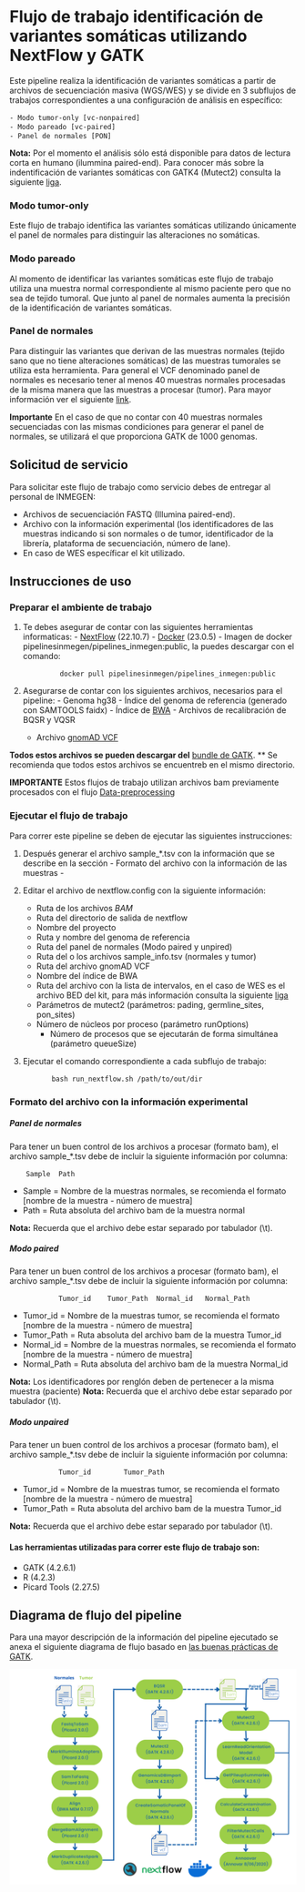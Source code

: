 # Flujo de trabajo identificación de variantes somáticas utilizando NextFlow y GATK

Este pipeline realiza la identificación de variantes somáticas a partir de archivos de secuenciación masiva (WGS/WES) y se divide en 3 subflujos de trabajos correspondientes a una configuración de análisis en específico:

	- Modo tumor-only [vc-nonpaired]
	- Modo pareado [vc-paired]
	- Panel de normales [PON]

**Nota:** Por el momento el análisis sólo está disponible para datos de lectura corta en humano (ilummina paired-end).
Para conocer más sobre la indentificación de variantes somáticas con GATK4 (Mutect2) consulta la siguiente [liga](https://gatk.broadinstitute.org/hc/en-us/articles/360035531132--How-to-Call-somatic-mutations-using-GATK4-Mutect2).

   ### Modo tumor-only
Este flujo de trabajo identifica las variantes somáticas utilizando únicamente el panel de normales para distinguir las alteraciones no somáticas.

   ### Modo pareado
Al momento de identificar las variantes somáticas este flujo de trabajo utiliza una muestra normal correspondiente al mismo paciente pero que no sea de tejido tumoral. Que junto al panel de normales aumenta la precisión de la identificación de variantes somáticas.

### Panel de normales
Para distinguir las variantes que derivan de las muestras normales (tejido sano que no tiene alteraciones somáticas) de las muestras tumorales se utiliza esta herramienta. Para general el VCF denominado panel de normales es necesario tener al menos 40 muestras normales procesadas de la misma manera que las muestras a procesar (tumor).
Para mayor información ver el siguiente [link](https://gatk.broadinstitute.org/hc/en-us/articles/360035890631-Panel-of-Normals-PON-).

**Importante**
En el caso de que no contar con 40 muestras normales secuenciadas con las mismas condiciones para generar el panel de normales, se utilizará el que proporciona GATK de 1000 genomas. 

## Solicitud de servicio

Para solicitar este flujo de trabajo como servicio debes de entregar al personal de INMEGEN: 

- Archivos de secuenciación FASTQ (Illumina paired-end).
- Archivo con la información experimental (los identificadores de las muestras indicando si son normales o de tumor, identificador de la librería, plataforma de secuenciación,  número de lane).
- En caso de WES específicar el kit utilizado.

## Instrucciones de uso 

### Preparar el ambiente de trabajo

1. Te debes asegurar de contar con las siguientes herramientas informaticas:
        - [NextFlow](https://www.nextflow.io/docs/latest/index.html) (22.10.7)
        - [Docker](https://docs.docker.com/) (23.0.5)
        - Imagen de docker pipelinesinmegen/pipelines_inmegen:public, la puedes descargar con el comando: 

                docker pull pipelinesinmegen/pipelines_inmegen:public

2. Asegurarse de contar con los siguientes archivos, necesarios para el pipeline:
        - Genoma hg38
        - Índice del genoma de referencia (generado con SAMTOOLS faidx)
        - Índice de [BWA](https://bio-bwa.sourceforge.net/bwa.shtml)
        - Archivos de recalibración de BQSR y VQSR
	- Archivo [gnomAD VCF](https://gnomad.broadinstitute.org/downloads/)

**Todos estos archivos se pueden descargar del** [bundle de GATK](https://console.cloud.google.com/storage/browser/genomics-public-data/resources/broad/hg38/v0;tab=objects?prefix=&forceOnObjectsSortingFiltering=false).
** Se recomienda que todos estos archivos se encuentreb en el mismo directorio.

**IMPORTANTE**
Estos flujos de trabajo utilizan archivos bam previamente procesados con el flujo [Data-preprocessing](https://github.com/INMEGEN/Pipelines_INMEGEN/tree/Principal/Data_preprocessing)

### Ejecutar el flujo de trabajo

Para correr este pipeline se deben de ejecutar las siguientes instrucciones:

 1. Después generar el archivo sample_*.tsv con la información que se describe en la sección - Formato del archivo con la información de las muestras -
 2. Editar el archivo de nextflow.config con la siguiente información:

	- Ruta de los archivos *BAM*
	- Ruta del directorio de salida de nextflow
	- Nombre del proyecto 
	- Ruta y nombre del genoma de referencia
	- Ruta del panel de normales (Modo paired y unpired)
	- Ruta del o los archivos sample_info.tsv (normales y tumor)
	- Ruta del archivo gnomAD VCF
	- Nombre del índice de BWA
	- Ruta del archivo con la lista de intervalos, en el caso de WES es el archivo BED del kit, para más información consulta la siguiente [liga](https://gatk.broadinstitute.org/hc/en-us/articles/360035531852-Intervals-and-interval-lists)
	- Parámetros de mutect2 (parámetros: pading, germline_sites, pon_sites)
	- Número de núcleos por proceso (parámetro runOptions) 
        - Número de procesos que se ejecutarán de forma simultánea (parámetro queueSize)

  3. Ejecutar el comando correspondiente a cada subflujo de trabajo: 

                bash run_nextflow.sh /path/to/out/dir

### Formato del archivo con la información experimental

##### Panel de normales 

Para tener un buen control de los archivos a procesar (formato bam), el archivo sample_*.tsv debe de incluir la siguiente información por columna:
 
		Sample	Path	

 - Sample   = Nombre de la muestras normales, se recomienda el formato [nombre de la muestra - número de muestra]
 - Path     = Ruta absoluta del archivo bam de la muestra normal

**Nota:** Recuerda que el archivo debe estar separado por tabulador (\t).

##### Modo paired
Para tener un buen control de los archivos a procesar (formato bam), el archivo sample_*.tsv debe de incluir la siguiente información por columna:
 
                Tumor_id	Tumor_Path	Normal_id	Normal_Path     

 - Tumor_id    = Nombre de la muestras tumor, se recomienda el formato [nombre de la muestra - número de muestra]
 - Tumor_Path  = Ruta absoluta del archivo bam de la muestra Tumor_id
 - Normal_id   = Nombre de la muestras normales, se recomienda el formato [nombre de la muestra - número de muestra]
 - Normal_Path = Ruta absoluta del archivo bam de la muestra Normal_id

**Nota:** Los identificadores por renglón deben de pertenecer a la misma muestra (paciente)
**Nota:** Recuerda que el archivo debe estar separado por tabulador (\t).
       
##### Modo unpaired       

Para tener un buen control de los archivos a procesar (formato bam), el archivo sample_*.tsv debe de incluir la siguiente información por columna:
 
                Tumor_id        Tumor_Path

 - Tumor_id    = Nombre de la muestras tumor, se recomienda el formato [nombre de la muestra - número de muestra]
 - Tumor_Path  = Ruta absoluta del archivo bam de la muestra Tumor_id

**Nota:** Recuerda que el archivo debe estar separado por tabulador (\t).

#### Las herramientas utilizadas para correr este flujo de trabajo son:

 - GATK (4.2.6.1)
 - R (4.2.3)
 - Picard Tools (2.27.5)

## Diagrama de flujo del pipeline 

Para una mayor descripción de la información del pipeline ejecutado se anexa el siguiente diagrama de flujo basado en [las buenas prácticas de GATK](https://gatk.broadinstitute.org/hc/en-us/articles/360035894731-Somatic-short-variant-discovery-SNVs-Indels-).

![Flujo identificación de variantes somaticas](../flowcharts/flujo_VCS.PNG)
